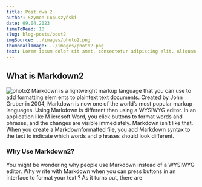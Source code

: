 ```yaml
---
title: Post dwa 2
author: Szymon Łopuszyński
date: 09.04.2023
timeToRead: 10
slug: blog-posts/post2
imgSource: ../images/photo2.png
thumbnailImage: ../images/photo2.png
text: Lorem ipsum dolor sit amet, consectetur adipiscing elit. Aliquam ac nibh vel 
---
```

## What is Markdown2
![photo2](https://mdg.imgix.net/assets/images/vscode.png?auto=format&fit=clip&q=40&w=1080)
Markdown is a lightweight markup language that you can use to add formatting elem
ents to plaintext text documents. Created by John Gruber in 2004, Markdown is now
 one of the world’s most popular markup languages.
Using Markdown is different than using a WYSIWYG editor. In an application like M
icrosoft Word, you click buttons to format words and phrases, and the changes are
 visible immediately. Markdown isn’t like that. When you create a Markdownformatted file, you add Markdown syntax to the text to indicate which words and p
hrases should look different.
### Why Use Markdown2?
You might be wondering why people use Markdown instead of a WYSIWYG editor. Why w
rite with Markdown when you can press buttons in an interface to format your text
? As it turns out, there are